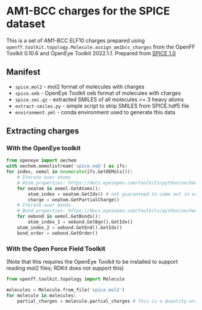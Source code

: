 # AM1-BCC charges for the SPICE dataset

This is a set of AM1-BCC ELF10 charges prepared using `openff.toolkit.topology.Molecule.assign_am1bcc_charges` from the OpenFF Toolkit 0.10.6 and OpenEye Toolkit 2022.1.1.
Prepared from [SPICE 1.0](https://github.com/openmm/spice-dataset/releases/tag/1.0) 

## Manifest
* `spice.mol2` - mol2 format of molecules with charges
* `spice.oeb` - OpenEye Toolkit oeb format of molecules with charges
* `spice.smi.gz` - extracted SMILES of all molecules >= 3 heavy atoms
* `extract-smiles.py` - simple script to strip SMILES from SPICE.hdf5 file
* `environment.yml` - conda environment used to generate this data

## Extracting charges

### With the OpenEye toolkit

```python
from openeye import oechem
with oechem.oemolistream('spice.oeb') as ifs:
for index, oemol in enumerate(ifs.GetOEMols()):
    # Iterate over atoms
    # Atom properties: https://docs.eyesopen.com/toolkits/python/oechemtk/atomproperties.html
    for oeatom in oemol.GetAtoms():
        atom_index = oeatom.GetIdx() # not guaranteed to come out in order
        charge = oeatom.GetPartialCharge()
    # Iterate over bonds
    # Bond properties: https://docs.eyesopen.com/toolkits/python/oechemtk/bondproperties.html
    for oebond in oemol.GetBonds():
        atom_index_1 = oebond.GetBgn().GetIdx()
	atom_index_2 = oebond.GetEnd().GetIdx()
	bond_order = oebond.GetOrder()
```

### With the Open Force Field Toolkit

(Note that this requires the OpenEye Toolkit to be installed to support reading mol2 files; RDKit does not support this)

```python
from openff.toolkit.topology import Molecule

molecules = Molecule.from_file('spice.mol2')
for molecule in molecules:
    partial_charges = molecule.partial_charges # this is a Quantity wrapped array (I think?)
```

